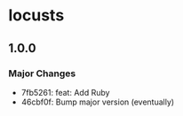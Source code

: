 # locusts

## 1.0.0

### Major Changes

- 7fb5261: feat: Add Ruby
- 46cbf0f: Bump major version (eventually)

